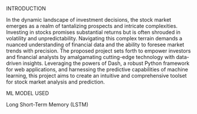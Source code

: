 INTRODUCTION

In the dynamic landscape of investment decisions, the stock market emerges as a realm of tantalizing prospects and intricate complexities. Investing in stocks promises substantial returns but is often shrouded in volatility and unpredictability. Navigating this complex terrain demands a nuanced understanding of financial data and the ability to foresee market trends with precision. The proposed project sets forth to empower investors and financial analysts by amalgamating cutting-edge technology with data-driven insights. Leveraging the powers of Dash, a robust Python framework for web applications, and harnessing the predictive capabilities of machine learning, this project aims to create an intuitive and comprehensive toolset for stock market analysis and prediction.


ML MODEL USED      

Long Short-Term Memory (LSTM)
